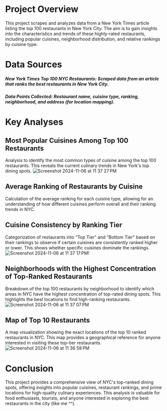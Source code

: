 # Project Overview
This project scrapes and analyzes data from a New York Times article listing the top 100 restaurants in New York City. The aim is to gain insights into the characteristics and trends of these highly-rated restaurants, including popular cuisines, neighborhood distribution, and relative rankings by cuisine type.
# Data Sources
##### New York Times Top 100 NYC Restaurants: Scraped data from an article that ranks the best restaurants in New York City.
##### Data Points Collected: Restaurant name, cuisine type, ranking, neighborhood, and address (for location mapping).
# Key Analyses
## Most Popular Cuisines Among Top 100 Restaurants
Analysis to identify the most common types of cuisine among the top 100 restaurants. This reveals the current culinary trends in New York's top dining spots.
![Screenshot 2024-11-06 at 11 37 27 PM](https://github.com/user-attachments/assets/70e9611d-6409-411f-9e69-ca33de8668bb)
## Average Ranking of Restaurants by Cuisine
Calculation of the average ranking for each cuisine type, allowing for an understanding of how different cuisines perform overall and their ranking trends in NYC.
## Cuisine Consistency by Ranking Tier
Categorization of restaurants into "Top Tier" and "Bottom Tier" based on their rankings to observe if certain cuisines are consistently ranked higher or lower. This shows whether specific cuisines dominate the rankings.
![Screenshot 2024-11-06 at 11 37 17 PM](https://github.com/user-attachments/assets/18e1f68c-a80c-43a1-9ebe-2e1ded93432a)!
## Neighborhoods with the Highest Concentration of Top-Ranked Restaurants
Breakdown of the top 100 restaurants by neighborhood to identify which areas in NYC have the highest concentration of top-rated dining spots. This highlights the best locations to find high-ranking restaurants.
![Screenshot 2024-11-06 at 11 37 07 PM](https://github.com/user-attachments/assets/d54d04a9-3085-4feb-bd2f-dca271bcff3c)
## Map of Top 10 Restaurants
A map visualization showing the exact locations of the top 10 ranked restaurants in NYC. This map provides a geographical reference for anyone interested in visiting these top-tier restaurants.
![Screenshot 2024-11-06 at 11 36 58 PM](https://github.com/user-attachments/assets/78d179b9-3535-48b5-9633-39b2f85187bf)
# Conclusion
This project provides a comprehensive view of NYC's top-ranked dining spots, offering insights into popular cuisines, restaurant rankings, and prime locations for high-quality culinary experiences. This analysis is valuable for food enthusiasts, tourists, and anyone interested in exploring the best restaurants in the city (like me ^^).
